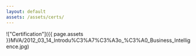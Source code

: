 ```yaml
---
layout: default
assets: /assets/certs/
---
```

!["Certification"]({{ page.assets }}MVA/2012_03_14_Introdu%C3%A7%C3%A3o_%C3%A0_Business_Intelligence.jpg)
